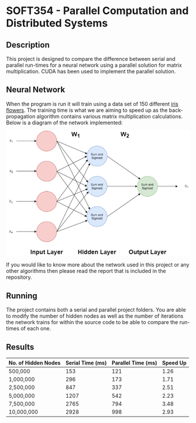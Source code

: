 # SOFT354 - Parallel Computation and Distributed Systems
## Description
This project is designed to compare the difference between serial and parallel run-times for a neural network using a parallel solution for matrix multiplication. CUDA has been used to implement the parallel solution.

## Neural Network
When the program is run it will train using a data set of 150 different [iris flowers](https://github.com/danthick/SOFT354/blob/master/iris-original.csv). The training time is what we are aiming to speed up as the back-propagation algorithm contains various matrix multiplication calculations. Below is a diagram of the network implemented:

![Neural Network Diagram](https://github.com/danthick/SOFT354/blob/master/Exported%20Files/Neural%20Network.png)

If you would like to know more about the network used in this project or any other algorithms then please read the report that is included in the repository.

## Running
The project contains both a serial and parallel project folders. You are able to modify the number of hidden nodes as well as the number of iterations the network trains for within the source code to be able to compare the run-times of each one.

## Results
| No. of Hidden Nodes | Serial Time (ms) | Parallel Time (ms) | Speed Up |
| --- | --- |--- | --- |
| 500,000 | 153 | 121 | 1.26 |
| 1,000,000 | 296 | 173 | 1.71 |
| 2,500,000 | 847 | 337 | 2.51 |
| 5,000,000 | 1207 | 542 | 2.23 |
| 7,500,000 | 2765 | 794 | 3.48 |
| 10,000,000 | 2928 | 998 | 2.93 |
